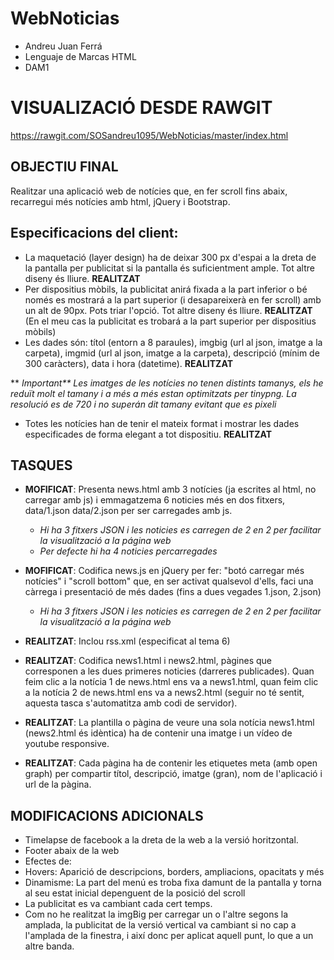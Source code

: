 # WebNoticias

* Andreu Juan Ferrá
* Lenguaje de Marcas HTML
* DAM1

VISUALIZACIÓ DESDE RAWGIT
==========================

https://rawgit.com/SOSandreu1095/WebNoticias/master/index.html


OBJECTIU FINAL
--------------
Realitzar una aplicació web de notícies que, en fer scroll fins abaix, recarregui més notícies amb html, jQuery i Bootstrap.


Especificacions del client:
-------------------------

* La maquetació (layer design) ha de deixar 300 px d'espai a la dreta de la pantalla per publicitat si la pantalla és suficientment ample. Tot altre diseny és lliure. **REALITZAT** 
* Per dispositius mòbils, la publicitat anirá fixada a la part inferior o bé només es mostrará a la part superior (i desapareixerà en fer scroll) amb un alt de 90px. Pots triar l'opció. Tot altre diseny és lliure. **REALITZAT** (En el meu cas la publicitat es trobará a la part superior per dispositius mòbils)
* Les dades són: títol (entorn a 8 paraules), imgbig (url al json, imatge a la carpeta), imgmid (url al json, imatge a la carpeta), descripció (mínim de 300 caràcters), data i hora (datetime). **REALITZAT**

** _Important** Les imatges de les notícies no tenen distints tamanys, els he reduït molt el tamany i a més a més estan optimitzats per tinypng. La resolució es de 720 i no superán dit tamany evitant que es pixeli_
* Totes les notícies han de tenir el mateix format i mostrar les dades especificades de forma elegant a tot dispositiu. **REALITZAT**



TASQUES
-------

* **MOFIFICAT**: Presenta news.html amb 3 notícies (ja escrites al html, no carregar amb js) i emmagatzema 6 noticies més en dos fitxers, data/1.json data/2.json per ser carregades amb js.

  * _Hi ha 3 fitxers JSON i les noticies es carregen de 2 en 2 per facilitar la visualització a la página web_
  * _Per defecte hi ha 4 noticies percarregades_

* **MOFIFICAT**: Codifica news.js en jQuery per fer: "botó carregar més notícies" i "scroll bottom" que, en ser activat qualsevol d'ells, faci una càrrega i presentació de més dades (fins a dues vegades 1.json, 2.json)
   * _Hi ha 3 fitxers JSON i les noticies es carregen de 2 en 2 per facilitar la visualització a la página web_

* **REALITZAT**: Inclou rss.xml (especificat al tema 6)

* **REALITZAT**: Codifica news1.html i news2.html, pàgines que corresponen a les dues primeres noticies (darreres publicades). Quan feim clic a la notícia 1 de news.html ens va a news1.html, quan feim clic a la notícia 2 de news.html ens va a news2.html (seguir no té sentit, aquesta tasca s'automatitza amb codi de servidor).

* **REALITZAT**: La plantilla o pàgina de veure una sola notícia news1.html (news2.html és idèntica) ha de contenir una imatge i un vídeo de youtube responsive.

* **REALITZAT**: Cada pàgina ha de contenir les etiquetes meta (amb open graph) per compartir títol, descripció, imatge (gran), nom de l'aplicació i url de la pàgina.

MODIFICACIONS ADICIONALS
-------------------------
* Timelapse de facebook a la dreta de la web a la versió horitzontal.
* Footer abaix de la web
* Efectes de:
 * Hovers: Aparició de descripcions, borders, ampliacions, opacitats y més
 * Dinamisme: La part del menú es troba fixa damunt de la pantalla y torna al seu estat inicial depenguent de la posició del scroll
* La publicitat es va cambiant cada cert temps.
* Com no he realitzat la imgBig per carregar un o l'altre segons la amplada, la publicitat de la versió vertical va cambiant si no cap a l'amplada de la finestra, i així donc per aplicat aquell punt, lo que a un altre banda.
